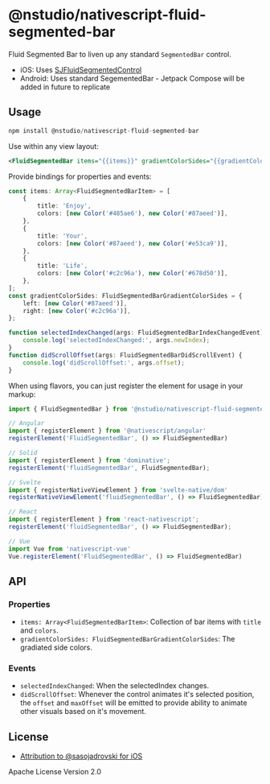 # @nstudio/nativescript-fluid-segmented-bar

Fluid Segmented Bar to liven up any standard `SegmentedBar` control.

- iOS: Uses [SJFluidSegmentedControl](https://github.com/sasojadrovski/SJFluidSegmentedControl)
- Android: Uses standard SegementedBar - Jetpack Compose will be added in future to replicate

## Usage

```javascript
npm install @nstudio/nativescript-fluid-segmented-bar
```

Use within any view layout:

```xml
<FluidSegmentedBar items="{{items}}" gradientColorSides="{{gradientColorSides}}" selectedIndexChanged="{{selectedIndexChanged}}" didScrollOffset="{{didScrollOffset}}"/>
```

Provide bindings for properties and events:

```ts
const items: Array<FluidSegmentedBarItem> = [
    {
        title: 'Enjoy',
        colors: [new Color('#485ae6'), new Color('#87aeed')],
    },
    {
        title: 'Your',
        colors: [new Color('#87aeed'), new Color('#e53ca9')],
    },
    {
        title: 'Life',
        colors: [new Color('#c2c96a'), new Color('#678d50')],
    },
];
const gradientColorSides: FluidSegmentedBarGradientColorSides = {
    left: [new Color('#87aeed')],
    right: [new Color('#c2c96a')],
};

function selectedIndexChanged(args: FluidSegmentedBarIndexChangedEvent) {
    console.log('selectedIndexChanged:', args.newIndex);
}
function didScrollOffset(args: FluidSegmentedBarDidScrollEvent) {
    console.log('didScrollOffset:', args.offset);
}
```

When using flavors, you can just register the element for usage in your markup:

```ts
import { FluidSegmentedBar } from '@nstudio/nativescript-fluid-segmented-bar'

// Angular
import { registerElement } from '@nativescript/angular'
registerElement('FluidSegmentedBar', () => FluidSegmentedBar)

// Solid
import { registerElement } from 'dominative';
registerElement('fluidSegmentedBar', FluidSegmentedBar);

// Svelte
import { registerNativeViewElement } from 'svelte-native/dom'
registerNativeViewElement('fluidSegmentedBar', () => FluidSegmentedBar);

// React
import { registerElement } from 'react-nativescript';
registerElement('fluidSegmentedBar', () => FluidSegmentedBar);

// Vue
import Vue from 'nativescript-vue'
Vue.registerElement('FluidSegmentedBar', () => FluidSegmentedBar)
```

## API

### Properties

- `items: Array<FluidSegmentedBarItem>`: Collection of bar items with `title` and `colors`.
- `gradientColorSides: FluidSegmentedBarGradientColorSides`: The gradiated side colors.

### Events

- `selectedIndexChanged`: When the selectedIndex changes.
- `didScrollOffset`: Whenever the control animates it's selected position, the `offset` and `maxOffset` will be emitted to provide ability to animate other visuals based on it's movement.

## License

- [Attribution to @sasojadrovski for iOS](https://github.com/sasojadrovski/SJFluidSegmentedControl/blob/master/LICENSE)

Apache License Version 2.0
